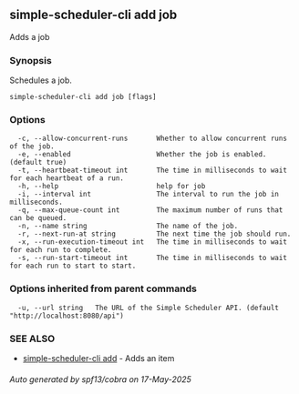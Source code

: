 ## simple-scheduler-cli add job

Adds a job

### Synopsis

Schedules a job.

```
simple-scheduler-cli add job [flags]
```

### Options

```
  -c, --allow-concurrent-runs       Whether to allow concurrent runs of the job.
  -e, --enabled                     Whether the job is enabled. (default true)
  -t, --heartbeat-timeout int       The time in milliseconds to wait for each heartbeat of a run.
  -h, --help                        help for job
  -i, --interval int                The interval to run the job in milliseconds.
  -q, --max-queue-count int         The maximum number of runs that can be queued.
  -n, --name string                 The name of the job.
  -r, --next-run-at string          The next time the job should run.
  -x, --run-execution-timeout int   The time in milliseconds to wait for each run to complete.
  -s, --run-start-timeout int       The time in milliseconds to wait for each run to start to start.
```

### Options inherited from parent commands

```
  -u, --url string   The URL of the Simple Scheduler API. (default "http://localhost:8080/api")
```

### SEE ALSO

* [simple-scheduler-cli add](simple-scheduler-cli_add.md)	 - Adds an item

###### Auto generated by spf13/cobra on 17-May-2025
